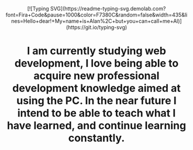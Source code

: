 <div id="header" align="center">
[![Typing SVG](https://readme-typing-svg.demolab.com?font=Fira+Code&pause=1000&color=F7380C&random=false&width=435&lines=Hello+dear!+My+name+is+Alan%2C+but+you+can+call+me+Al)](https://git.io/typing-svg)
<h1 align="center">
I am currently studying web development, I love being able to acquire new professional development knowledge aimed at using the PC. In the near future I intend to be able to teach what I have learned, and continue learning constantly.</h1>
</div>


